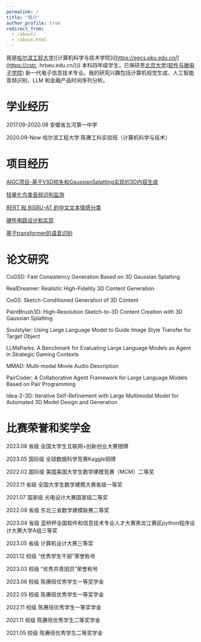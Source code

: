 ```yaml
---
permalink: /
title: "简介"
author_profile: true
redirect_from: 
  - /about/
  - /about.html
---
```


我是[哈尔滨工程大学](https://www.hrbeu.edu.cn/)([计算机科学与技术学院]([https://eecs.pku.edu.cn/](https://cstc .hrbeu.edu.cn/))) 本科四年级学生，已保研至[北京大学](https://www.pku.edu.cn/)([软件与微电子学院](https://www.ss.pku.edu.cn/)) 新一代电子信息技术专业。我的研究兴趣包括计算机视觉生成、人工智能音频识别、LLM 和金融产品时间序列分析。

学业经历
======
2017.09-2020.08  安徽省五河第一中学  

2020.09-Now      哈尔滨工程大学 陈赓工科实验班（计算机科学与技术）


项目经历
======
[AIGC项目-基于VSD损失和GaussianSplatting实现的3D内容生成](https://github.com/laoniandisko/GaussianSplattingVSD)

[轻量化鸟类音频识别监测](https://github.com/laoniandisko/Kaggle-birdCLEF2023-finished)  

[BERT 和 BiSRU-AT 的中文文本情感分类](https://github.com/laoniandisko/ROBERTAGCN)  

[硬件电路设计和实现](https://github.com/laoniandisko/HEU_HardWare_CourseDesign)  

[基于transformer的语音识别](https://github.com/laoniandisko/SpeechTransformer)  



论文研究
======
CoGSD: Fast Consistency Generation Based on 3D Gaussian Splatting  

RealDreamer: Realistic High-Fidelity 3D Content Generation  

CoGS: Sketch-Conditioned Generation of 3D Content  

PaintBrush3D: High-Resolution Sketch-to-3D Content Creation with 3D Gaussian Splatting  

Soulstyler: Using Large Language Model to Guide Image Style Transfer for Target Object  

LLMsParks: A Benchmark for Evaluating Large Language Models as Agent in Strategic Gaming Contexts  

MMAD: Multi-modal Movie Audio Description  

PairCoder: A Collaborative Agent Framework for Large Language Models Based on Pair Programming  

Idea-2-3D: Iterative Self-Refinement with Large Multimodal Model for Automated 3D Model Design and Generation  



比赛荣誉和奖学金
======
2023.09	省级	全国大学生互联网+创新创业大赛银牌  

2023.05	国际级	全球数据科学竞赛Kaggle铜牌  

2022.02	国际级	美国美国大学生数学建模竞赛（MCM）二等奖  

2022.11	省级	全国大学生数学建模大赛省级一等奖  

2021.07	国家级	光电设计大赛国家级二等奖  

2022.09	省级	东北三省数学建模联赛二等奖	  

2023.04	省级	蓝桥杯全国软件和信息技术专业人才大赛黑龙江赛区python程序设计大赛大学A组三等奖  

2023.05	省级	计算机设计大赛三等奖  

2021.12	校级	“优秀学生干部”荣誉称号  

2023.03	校级	“优秀共青团员”荣誉称号  

2023.06	校级	陈赓班优秀学生一等奖学金  

2022.05	校级	陈赓班优秀学生一等奖学金  

2022.11	校级	陈赓班优秀学生一等奖学金  

2021.11	校级	陈赓班优秀学生二等奖学金  

2021.05	校级	陈赓班优秀学生二等奖学金	

